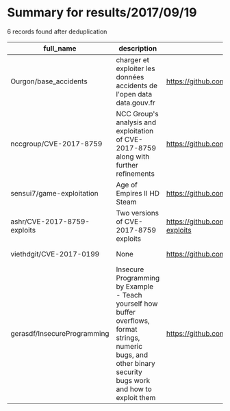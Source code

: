 
# Summary for results/2017/09/19
    
6 records found after deduplication

| full_name | description | html_url | matched_list | matched_count | pushed_at | size | stargazers_count | language | forks_count |
|-----------------------------|------------------------------------------------------------------------------------------------------------------------------------------------------------------|------------------------------------------------|----------------------|-----------------|---------------------------|--------|--------------------|--------------|---------------|
| Ourgon/base_accidents | charger et exploiter les données accidents de l'open data data.gouv.fr | https://github.com/Ourgon/base_accidents | ['exploit'] | 1 | 2017-09-19 22:23:01+00:00 | 20 | 1 | PLSQL | 0 |
| nccgroup/CVE-2017-8759 | NCC Group's analysis and exploitation of CVE-2017-8759 along with further refinements | https://github.com/nccgroup/CVE-2017-8759 | ['cve-2', 'exploit'] | 2 | 2017-09-19 18:06:41+00:00 | 2316 | 95 | | 50 |
| sensui7/game-exploitation | Age of Empires II HD Steam | https://github.com/sensui7/game-exploitation | ['exploit'] | 1 | 2017-09-19 02:40:15+00:00 | 10 | 2 | C++ | 0 |
| ashr/CVE-2017-8759-exploits | Two versions of CVE-2017-8759 exploits | https://github.com/ashr/CVE-2017-8759-exploits | ['cve-2', 'exploit'] | 2 | 2017-09-19 06:19:54+00:00 | 6 | 2 | Visual Basic | 4 |
| viethdgit/CVE-2017-0199 | None | https://github.com/viethdgit/CVE-2017-0199 | ['cve-2'] | 1 | 2017-09-19 12:47:49+00:00 | 2 | 0 | | 0 |
| gerasdf/InsecureProgramming | Insecure Programming by Example - Teach yourself how buffer overflows, format strings, numeric bugs, and other binary security bugs work and how to exploit them | https://github.com/gerasdf/InsecureProgramming | ['exploit'] | 1 | 2017-09-19 20:42:35+00:00 | 12 | 155 | C | 41 |

